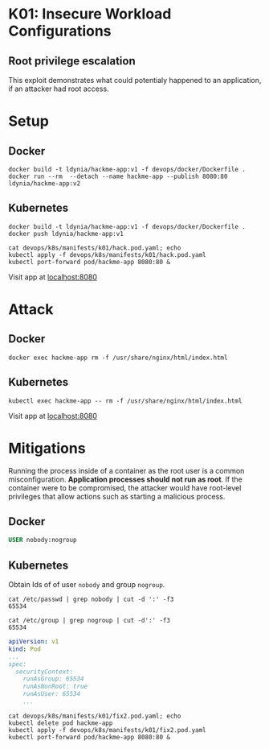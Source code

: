 # K01: Insecure Workload Configurations

## Root privilege escalation

This exploit demonstrates what could potentialy happened to an application, if an attacker had root access.

# Setup

## Docker

```shell
docker build -t ldynia/hackme-app:v1 -f devops/docker/Dockerfile .
docker run --rm  --detach --name hackme-app --publish 8080:80 ldynia/hackme-app:v2
```

## Kubernetes

```shell
docker build -t ldynia/hackme-app:v1 -f devops/docker/Dockerfile .
docker push ldynia/hackme-app:v1

cat devops/k8s/manifests/k01/hack.pod.yaml; echo
kubectl apply -f devops/k8s/manifests/k01/hack.pod.yaml
kubectl port-forward pod/hackme-app 8080:80 &
```

Visit app at [localhost:8080](http://localhost:8080/)

# Attack

## Docker

```shell
docker exec hackme-app rm -f /usr/share/nginx/html/index.html
```

## Kubernetes

```shell
kubectl exec hackme-app -- rm -f /usr/share/nginx/html/index.html
```

Visit app at [localhost:8080](http://localhost:8080/)

# Mitigations

Running the process inside of a container as the root user is a common misconfiguration. **Application processes should not run as root**. If the container were to be compromised, the attacker would have root-level privileges that allow actions such as starting a malicious process.

## Docker

```Dockerfile
USER nobody:nogroup
```

## Kubernetes

Obtain Ids of of user `nobody` and group `nogroup`.

```shell
cat /etc/passwd | grep nobody | cut -d ':' -f3
65534

cat /etc/group | grep nogroup | cut -d':' -f3
65534
```

```yaml
apiVersion: v1  
kind: Pod  
...
spec:  
  securityContext: 
    runAsGroup: 65534
    runAsNonRoot: true
    runAsUser: 65534
    ...
```

```shell
cat devops/k8s/manifests/k01/fix2.pod.yaml; echo
kubectl delete pod hackme-app
kubectl apply -f devops/k8s/manifests/k01/fix2.pod.yaml
kubectl port-forward pod/hackme-app 8080:80 &
```